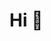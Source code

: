<h1>Hi 👋</h1>

<!--<p > <a href="https://twitter.com/prayogo_tirto" target="blank"><img src="https://img.shields.io/twitter/follow/prayogo_tirto?logo=twitter&style=for-the-badge" alt="prayogo_tirto" /></a> </p>-->

<!--<p align="center"><img align="center" src="https://github-readme-streak-stats.herokuapp.com/?user=ajitirto&" alt="ajitirto" /></p>-->
